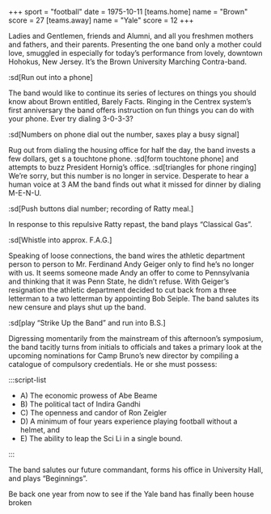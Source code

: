 +++
sport = "football"
date = 1975-10-11
[teams.home]
name = "Brown"
score = 27
[teams.away]
name = "Yale"
score = 12
+++

Ladies and Gentlemen, friends and Alumni, and all you freshmen mothers and fathers, and their parents. Presenting the one band only a mother could love, smuggled in especially for today’s performance from lovely, downtown Hohokus, New Jersey. It’s the Brown University Marching Contra-band.

:sd[Run out into a phone]

The band would like to continue its series of lectures on things you should know about Brown entitled, Barely Facts. Ringing in the Centrex system’s first anniversary the band offers instruction on fun things you can do with your phone. Ever try dialing 3-0-3-3?

:sd[Numbers on phone dial out the number, saxes play a busy signal]

Rug out from dialing the housing office for half the day, the band invests a few dollars, get s a touchtone phone. :sd[form touchtone phone] and attempts to buzz President Hornig’s office. :sd[triangles for phone ringing] We’re sorry, but this number is no longer in service. Desperate to hear a human voice at 3 AM the band finds out what it missed for dinner by dialing M-E-N-U.

:sd[Push buttons dial number; recording of Ratty meal.]

In response to this repulsive Ratty repast, the band plays “Classical Gas”.

:sd[Whistle into approx. F.A.G.]

Speaking of loose connections, the band wires the athletic department person to person to Mr. Ferdinand Andy Geiger only to find he’s no longer with us. It seems someone made Andy an offer to come to Pennsylvania and thinking that it was Penn State, he didn’t refuse. With Geiger’s resignation the athletic department decided to cut back from a three letterman to a two letterman by appointing Bob Seiple. The band salutes its new censure and plays shut up the band.

:sd[play “Strike Up the Band” and run into B.S.]

Digressing momentarily from the mainstream of this afternoon’s symposium, the band tacitly turns from initials to officials and takes a primary look at the upcoming nominations for Camp Bruno’s new director by compiling a catalogue of compulsory credentials. He or she must possess:

:::script-list

- A) The economic prowess of Abe Beame
- B) The political tact of Indira Gandhi
- C) The openness and candor of Ron Zeigler
- D) A minimum of four years experience playing football without a helmet, and
- E) The ability to leap the Sci Li in a single bound.

:::

The band salutes our future commandant, forms his office in University Hall, and plays “Beginnings”.

Be back one year from now to see if the Yale band has finally been house broken
